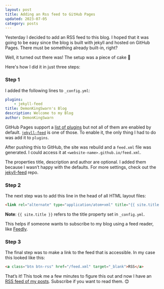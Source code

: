 ```yaml
---
layout: post
title: Adding an Rss feed to GitHub Pages
updated: 2023-07-05
category: posts
---
```


Yesterday I decided to add an RSS feed to this blog. I hoped that it was going to be easy since the blog is built with jekyll and hosted on GitHub Pages. There must be something already built-in, right?

Well, it turned out there was! The setup was a piece of cake 🍰

Here's how I did it in just three steps:

### Step 1

I added the following lines to `_config.yml`:

```yaml
plugins:
    - jekyll-feed
title: DemonKingSwarn's Blog
description: Welcome to my Blog
author: DemonKingSwarn
```

GitHub Pages support a [list of plugins](https://pages.github.com/versions/) but not all of them are enabled by default. [`jekyll-feed`](https://github.com/jekyll/jekyll-feed) is one of those. To enable it, the only thing I had to do was add it to `plugins`.

After pushing this to GitHub, the site was rebuild and a `feed.xml` file was generated. I could access it at `<website-name>.github.io/feed.xml`.

The properties title, description and author are optional. I added them because I wasn’t happy with the defaults. For more settings, check out the [jekyll-feed](https://github.com/jekyll/jekyll-feed) repo.

### Step 2

The next step was to add this line in the head of all HTML layout files:

```html
<link rel="alternate" type="application/atom+xml" title="{{ site.title }}" href="/feed.xml">
```

**Note**: `{{ site.title }}` refers to the title property set in `_config.yml`.

This helps if someone wants to subscribe to my blog using a feed reader, like [Feedly](https://feedly.com).

### Step 3

The final step was to make a link to the feed that is accessible. In my case this looked like this:

```html
<a class="btn btn-rss" href="/feed.xml" target="_blank">RSS</a>
```

That’s it! This took me a few minutes to figure this out and now I have an [RSS feed of my posts](https://demonkingswarn.is-a.dev/blog/feed.xml). Subscribe if you want to read them. 😊
